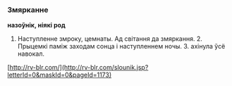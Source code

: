 ### Змярканне
**назоўнік, ніякі род**

1. Наступленне змроку, цемнаты. Ад світання да змяркання. 2. Прыцемкі паміж заходам сонца і наступленнем ночы. З. ахінула ўсё навокал.

<a rel="author">[http://rv-blr.com/](http://rv-blr.com/slounik.jsp?letterId=0&maskId=0&pageId=1173)</a>
